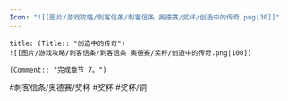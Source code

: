 ```yaml
---
Icon: "![[图片/游戏攻略/刺客信条/刺客信条 奥德赛/奖杯/创造中的传奇.png|30]]"
---
```

```ad-common-bronze-trophy
title: (Title:: "创造中的传奇")
![[图片/游戏攻略/刺客信条/刺客信条 奥德赛/奖杯/创造中的传奇.png|100]]

(Comment:: "完成章节 7。")
```

#刺客信条/奥德赛/奖杯 #奖杯 #奖杯/铜
